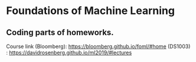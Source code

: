 # Foundations of Machine Learning
## Coding parts of homeworks.
Course link (Bloomberg): https://bloomberg.github.io/foml/#home
             (DS1003)  : https://davidrosenberg.github.io/ml2019/#lectures
